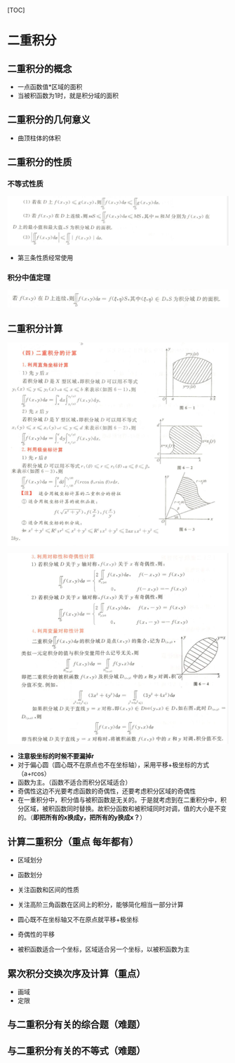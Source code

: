 [TOC]

# 二重积分

## 二重积分的概念

+ 一点函数值*区域的面积
+ 当被积函数为1时，就是积分域的面积

## 二重积分的几何意义

+ 曲顶柱体的体积

## 二重积分的性质

### 不等式性质

![image-20221013150935530](https://raw.githubusercontent.com/Alemdx/pic-bed/master/math3/image-20221013150935530.png)

+ 第三条性质经常使用

### 积分中值定理

![image-20221013151155282](https://raw.githubusercontent.com/Alemdx/pic-bed/master/math3/image-20221013151155282.png)

## 二重积分计算

![image-20221013151522687](https://raw.githubusercontent.com/Alemdx/pic-bed/master/math3/image-20221013151522687.png)

![image-20221013151536958](https://raw.githubusercontent.com/Alemdx/pic-bed/master/math3/image-20221013151536958.png)

+ **注意极坐标的时候不要漏掉r**
+ 对于偏心圆（圆心既不在原点也不在坐标轴），采用平移+极坐标的方式（a+rcos）
+ 函数为主。（函数不适合而积分区域适合）
+ 奇偶性这边不光要考虑函数的奇偶性，还要考虑积分区域的奇偶性
+ 在一重积分中，积分值与被积函数是无关的。于是就考虑到在二重积分中，积分区域，被积函数同时替换。故积分函数和被积域同时对调，值的大小是不变的。（**即把所有的x换成y，把所有的y换成x？**）

## 计算二重积分（重点 每年都有）

+ 区域划分

+ 函数划分

+ 关注函数和区间的性质

+ 关注高阶三角函数在区间上的积分，能够简化相当一部分计算
+ 圆心既不在坐标轴又不在原点就平移+极坐标
+ 奇偶性的平移
+ 被积函数适合一个坐标，区域适合另一个坐标，以被积函数为主

## 累次积分交换次序及计算（重点）

+ 画域
+ 定限

## 与二重积分有关的综合题（难题）

## 与二重积分有关的不等式（难题）